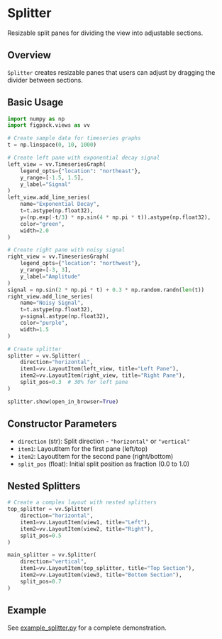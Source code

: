 # Splitter

Resizable split panes for dividing the view into adjustable sections.

## Overview

`Splitter` creates resizable panes that users can adjust by dragging the divider between sections.

## Basic Usage

```python
import numpy as np
import figpack.views as vv

# Create sample data for timeseries graphs
t = np.linspace(0, 10, 1000)

# Create left pane with exponential decay signal
left_view = vv.TimeseriesGraph(
    legend_opts={"location": "northeast"},
    y_range=[-1.5, 1.5],
    y_label="Signal"
)
left_view.add_line_series(
    name="Exponential Decay",
    t=t.astype(np.float32),
    y=(np.exp(-t/3) * np.sin(4 * np.pi * t)).astype(np.float32),
    color="green",
    width=2.0
)

# Create right pane with noisy signal
right_view = vv.TimeseriesGraph(
    legend_opts={"location": "northwest"},
    y_range=[-3, 3],
    y_label="Amplitude"
)
signal = np.sin(2 * np.pi * t) + 0.3 * np.random.randn(len(t))
right_view.add_line_series(
    name="Noisy Signal",
    t=t.astype(np.float32),
    y=signal.astype(np.float32),
    color="purple",
    width=1.5
)

# Create splitter
splitter = vv.Splitter(
    direction="horizontal",
    item1=vv.LayoutItem(left_view, title="Left Pane"),
    item2=vv.LayoutItem(right_view, title="Right Pane"),
    split_pos=0.3  # 30% for left pane
)

splitter.show(open_in_browser=True)
```

## Constructor Parameters

- `direction` (str): Split direction - `"horizontal"` or `"vertical"`
- `item1`: LayoutItem for the first pane (left/top)
- `item2`: LayoutItem for the second pane (right/bottom)
- `split_pos` (float): Initial split position as fraction (0.0 to 1.0)

## Nested Splitters

```python
# Create a complex layout with nested splitters
top_splitter = vv.Splitter(
    direction="horizontal",
    item1=vv.LayoutItem(view1, title="Left"),
    item2=vv.LayoutItem(view2, title="Right"),
    split_pos=0.5
)

main_splitter = vv.Splitter(
    direction="vertical",
    item1=vv.LayoutItem(top_splitter, title="Top Section"),
    item2=vv.LayoutItem(view3, title="Bottom Section"),
    split_pos=0.7
)
```

## Example

See [example_splitter.py](../examples/example_splitter.py) for a complete demonstration.
